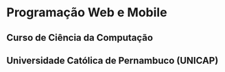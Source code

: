 # Programação Web e Mobile
## Curso de Ciência da Computação
## Universidade Católica de Pernambuco (UNICAP)
